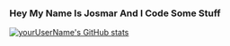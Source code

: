 ### Hey My Name Is Josmar And I Code Some Stuff

[![yourUserName's GitHub stats](https://github-readme-stats.vercel.app/api?username=yourUserName)](https://github.com/yourUserName/github-readme-stats)

<!--
**Josmar-bm/Josmar-bm** is a ✨ _special_ ✨ repository because its `README.md` (this file) appears on your GitHub profile.

Here are some ideas to get you started:

- 🔭 I’m currently working on ...
- 🌱 I’m currently learning ...
- 👯 I’m looking to collaborate on ...
- 🤔 I’m looking for help with ...
- 💬 Ask me about ...
- 📫 How to reach me: ...
- 😄 Pronouns: ...
- ⚡ Fun fact: ...
-->
